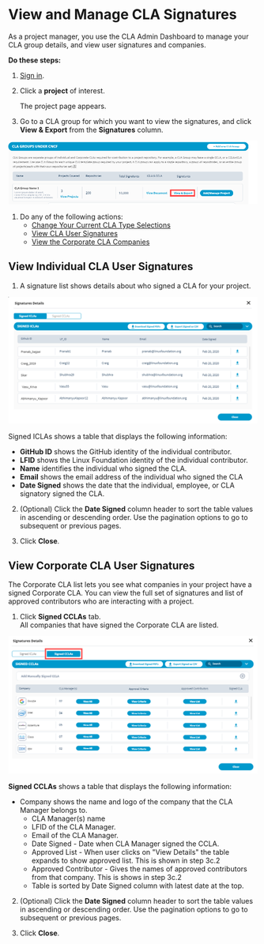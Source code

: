 # View and Manage CLA Signatures

As a project manager, you use the CLA Admin Dashboard to manage your CLA group details, and view user signatures and companies.

**Do these steps:**

1. [Sign in](../easycla/project-managers/sign-in-to-the-cla-management-console.md).
2. Click a **project** of interest.

   The project page appears.

3. Go to a CLA group for which you want to view the signatures, and click **View & Export** from the **Signatures** column.

![](../../.gitbook/assets/view-and-export-signatures.png)

1. Do any of the following actions:
   * [Change Your Current CLA Type Selections](../easycla/project-managers/manage-cla-group-details.md#change-your-current-cla-type-selections)
   * [View CLA User Signatures](../easycla/project-managers/manage-cla-group-details.md#view-cla-user-signatures)
   * [View the Corporate CLA Companies](../easycla/project-managers/manage-cla-group-details.md#view-the-corporate-cla-companies)

## View Individual CLA User Signatures <a id="view-cla-user-signatures"></a>

1. A signature list shows details about who signed a CLA for your project.

![Signed ICLAs](../../.gitbook/assets/signed-icla.png)

Signed ICLAs shows a table that displays the following information:

* **GitHub ID** shows the GitHub identity of the individual contributor.
* **LFID** shows the Linux Foundation identity of the individual contributor.
* **Name** identifies the individual who signed the CLA.
* **Email** shows the email address of the individual who signed the CLA
* **Date Signed** shows the date that the individual, employee, or CLA signatory signed the CLA.

2. \(Optional\) Click the **Date Signed** column header to sort the table values in ascending or descending order. Use the pagination options to go to subsequent or previous pages.

3. Click **Close**.

## View Corporate CLA User Signatures <a id="view-the-corporate-cla-companies"></a>

The Corporate CLA list lets you see what companies in your project have a signed Corporate CLA. You can view the full set of signatures and list of approved contributors who are interacting with a project.

1. Click **Signed CCLAs** tab.  
All companies that have signed the Corporate CLA are listed.

![](../../.gitbook/assets/signed-ccla.png)

**Signed CCLAs** shows a table that displays the following information:

* Company shows the name and logo of the company that the CLA Manager belongs to.
  * CLA Manager\(s\) name
  * LFID of the CLA Manager.
  * Email of the CLA Manager.
  * Date Signed - Date when CLA Manager signed the CCLA.
  * Approved List - When user clicks on "View Details" the table expands to show approved list. This is shown in step 3c.2
  * Approved Contributor - Gives the names of approved contributors from that company. This is shows in step 3c.2
  * Table is sorted by Date Signed column with latest date at the top.

2. \(Optional\) Click the **Date Signed** column header to sort the table values in ascending or descending order. Use the pagination options to go to subsequent or previous pages.

3. Click **Close**.

